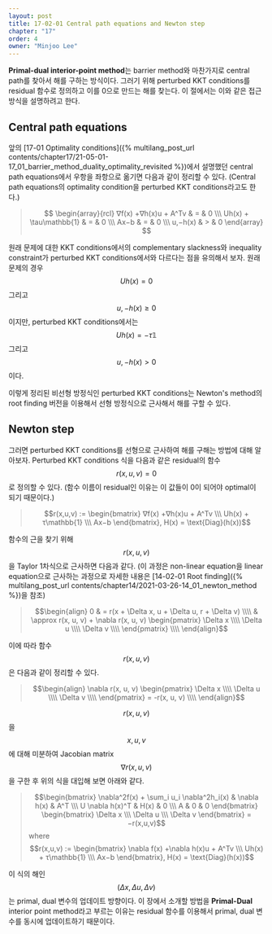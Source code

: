 ```yaml
---
layout: post
title: 17-02-01 Central path equations and Newton step
chapter: "17"
order: 4
owner: "Minjoo Lee"
---
```

**Primal-dual interior-point method**는 barrier method와 마찬가지로 central path를 찾아서 해를 구하는 방식이다. 그러기 위해 perturbed KKT conditions를 residual 함수로 정의하고 이를 0으로 만드는 해를 찾는다. 이 절에서는 이와 같은 접근 방식을 설명하려고 한다.

## Central path equations
앞의 [17-01 Optimality conditions]({% multilang_post_url contents/chapter17/21-05-01-17_01_barrier_method_duality_optimality_revisited %})에서 설명했던 central path equations에서 우항을 좌항으로 옮기면 다음과 같이 정리할 수 있다. (Central path equations의 optimality condition을 perturbed KKT conditions라고도 한다.)
> $$
> \begin{array}{rcl}
> ∇f(x) +∇h(x)u + A^Tv & = & 0 \\\
>  Uh(x) + \tau\mathbb{1}  & = & 0 \\\
> Ax−b & = & 0 \\\
> u,−h(x)  & > & 0
> \end{array}
> $$

원래 문제에 대한 KKT conditions에서의 complementary slackness와 inequality constraint가 perturbed KKT conditions에서와 다르다는 점을 유의해서 보자. 원래 문제의 경우 $$Uh(x) = 0$$ 그리고 $$u,−h(x)  \ge 0$$이지만, perturbed KKT conditions에서는 $$Uh(x) = - \tau\mathbb{1}$$ 그리고 $$u,−h(x)  \gt 0$$이다.

이렇게 정리된 비선형 방정식인 perturbed KKT conditions는 Newton's method의 root finding 버전을 이용해서 선형 방정식으로 근사해서 해를 구할 수 있다.

## Newton step
그러면 perturbed KKT conditions를 선형으로 근사하여 해를 구해는 방법에 대해 알아보자. Perturbed KKT conditions 식을 다음과 같은 residual의 함수 $$r(x, u, v) = 0$$로 정의할 수 있다. (함수 이름이 residual인 이유는 이 값들이 0이 되어야 optimal이 되기 때문이다.)

> $$r(x,u,v) :=
> \begin{bmatrix}
> ∇f(x) +∇h(x)u + A^Tv \\\
> Uh(x) + τ\mathbb{1} \\\
> Ax−b
> \end{bmatrix}, H(x) = \text{Diag}(h(x))$$

함수의 근을 찾기 위해 $$r(x, u, v)$$을 Taylor 1차식으로 근사하면 다음과 같다. (이 과정은 non-linear equation을 linear equation으로 근사하는 과정으로 자세한 내용은 [14-02-01 Root finding]({% multilang_post_url contents/chapter14/2021-03-26-14_01_newton_method %})을 참조)
>$$\begin{align}
0 & = r(x + \Delta x, u + \Delta u, r + \Delta v)  \\\\
  & \approx r(x, u, v) + \nabla r(x, u, v) 
\begin{pmatrix}
\Delta x \\\\
\Delta u \\\\
\Delta v \\\\
\end{pmatrix} \\\\
\end{align}$$

이에 따라 함수 $$r(x, u, v)$$은 다음과 같이 정리할 수 있다.

>$$\begin{align}
\nabla r(x, u, v) 
\begin{pmatrix}
\Delta x \\\\
\Delta u \\\\
\Delta v \\\\
\end{pmatrix} = -r(x, u, v) \\\\
\end{align}$$

$$r(x, u, v)$$을 $$x, u, v$$에 대해 미분하여 Jacobian matrix $$\nabla r(x, u, v)$$을 구한 후 위의 식을 대입해 보면 아래와 같다.
> $$\begin{bmatrix}
> \nabla^2f(x) + \sum_i u_i \nabla^2h_i(x) & \nabla h(x) & A^T \\\
>  U \nabla  h(x)^T & H(x) & 0 \\\
> A & 0 & 0
> \end{bmatrix}
> \begin{bmatrix}
> \Delta x \\\
> \Delta u \\\
> \Delta v
> \end{bmatrix} = −r(x,u,v)$$
> where
> $$r(x,u,v) :=
> \begin{bmatrix}
> \nabla f(x) +\nabla h(x)u + A^Tv \\\
> Uh(x) + τ\mathbb{1} \\\
> Ax−b
> \end{bmatrix}, H(x) = \text{Diag}(h(x))$$

이 식의 해인 $$(\Delta x, \Delta u, \Delta v)$$는 primal, dual 변수의 업데이트 방향이다. 이 장에서 소개할 방법을 **Primal-Dual** interior point method라고 부르는 이유는 residual 함수를 이용해서 primal, dual 변수를 동시에 업데이트하기 때문이다.
